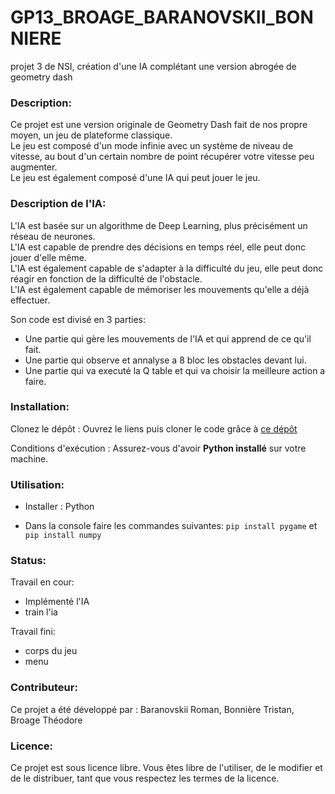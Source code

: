 # GP13_BROAGE_BARANOVSKII_BONNIERE
 projet 3 de NSI, création d'une IA complétant une version abrogée de geometry dash

### Description:
Ce projet est une version originale de Geometry Dash fait de nos propre moyen, un jeu de plateforme classique.  
Le jeu est composé d'un mode infinie avec un système de niveau de vitesse, au bout d'un certain nombre de point récupérer votre vitesse peu augmenter.  
Le jeu est également composé d'une IA qui peut jouer le jeu.  

### Description de l'IA:  

L'IA est basée sur un algorithme de Deep Learning, plus précisément un réseau de neurones.  
L'IA est capable de prendre des décisions en temps réel, elle peut donc jouer d'elle même.   
L'IA est également capable de s'adapter à la difficulté du jeu, elle peut donc réagir en fonction de la difficulté de l'obstacle.  
L'IA est également capable de mémoriser les mouvements qu'elle a déjà effectuer.  

Son code est divisé en 3 parties:  
- Une partie qui gère les mouvements de l'IA et qui apprend de ce qu'il fait.  
- Une partie qui observe et annalyse a 8 bloc les obstacles devant lui.  
- Une partie qui va executé la Q table et qui va choisir la meilleure action a faire.  

### Installation:  
Clonez le dépôt : Ouvrez le liens puis cloner le code grâce à [ce dépôt](https://github.com/Arkunir/2024_2025_projet3_GP13_BROAGE_BARANOVSKII_BONNIERE)

Conditions d'exécution : Assurez-vous d'avoir **Python installé** sur votre machine.

### Utilisation:  
- Installer : Python

- Dans la console faire les commandes suivantes: `pip install pygame` et `pip install numpy`

### Status:  
Travail en cour:
- Implémenté l'IA
- train l'ia

Travail fini:
- corps du jeu
- menu

### Contributeur:  

Ce projet a été développé par : Baranovskii Roman, Bonnière Tristan, Broage Théodore

### Licence:  

Ce projet est sous licence libre. Vous êtes libre de l'utiliser, de le modifier et de le distribuer, tant que vous respectez les termes de la licence.
